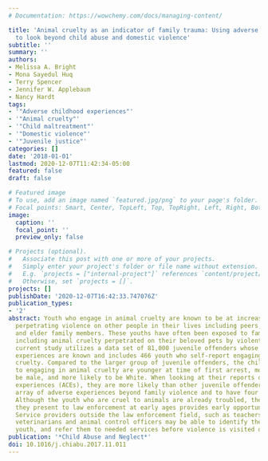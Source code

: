 ```yaml
---
# Documentation: https://wowchemy.com/docs/managing-content/

title: 'Animal cruelty as an indicator of family trauma: Using adverse childhood experiences
  to look beyond child abuse and domestic violence'
subtitle: ''
summary: ''
authors:
- Melissa A. Bright
- Mona Sayedul Huq
- Terry Spencer
- Jennifer W. Applebaum
- Nancy Hardt
tags:
- '"Adverse childhood experiences"'
- '"Animal cruelty"'
- '"Child maltreatment"'
- '"Domestic violence"'
- '"Juvenile justice"'
categories: []
date: '2018-01-01'
lastmod: 2020-12-07T11:42:34-05:00
featured: false
draft: false

# Featured image
# To use, add an image named `featured.jpg/png` to your page's folder.
# Focal points: Smart, Center, TopLeft, Top, TopRight, Left, Right, BottomLeft, Bottom, BottomRight.
image:
  caption: ''
  focal_point: ''
  preview_only: false

# Projects (optional).
#   Associate this post with one or more of your projects.
#   Simply enter your project's folder or file name without extension.
#   E.g. `projects = ["internal-project"]` references `content/project/deep-learning/index.md`.
#   Otherwise, set `projects = []`.
projects: []
publishDate: '2020-12-07T16:42:33.747076Z'
publication_types:
- '2'
abstract: Youth who engage in animal cruelty are known to be at increased risk of
  perpetrating violence on other people in their lives including peers, loved ones,
  and elder family members. These youths have often been exposed to family violence,
  including animal cruelty perpetrated on their beloved pets by violent adults. The
  current study utilizes a data set of 81,000 juvenile offenders whose adverse childhood
  experiences are known and includes 466 youth who self-report engaging in animal
  cruelty. Compared to the larger group of juvenile offenders, the children admitting
  to engaging in animal cruelty are younger at time of first arrest, more likely to
  be male, and more likely to be White. When looking at their reports of adverse childhood
  experiences (ACEs), they are more likely than other juvenile offenders to have an
  array of adverse experiences beyond family violence and to have four or more ACEs.
  Although the youth who are cruel to animals are already troubled, the fact that
  they present to law enforcement at early ages provides early opportunities for intervention.
  Service providers outside the law enforcement field, such as teachers, physicians,
  veterinarians and animal control officers may be able to identify these vulnerable
  youth, and refer them to needed services before violence is visited on other humans.
publication: '*Child Abuse and Neglect*'
doi: 10.1016/j.chiabu.2017.11.011
---
```

